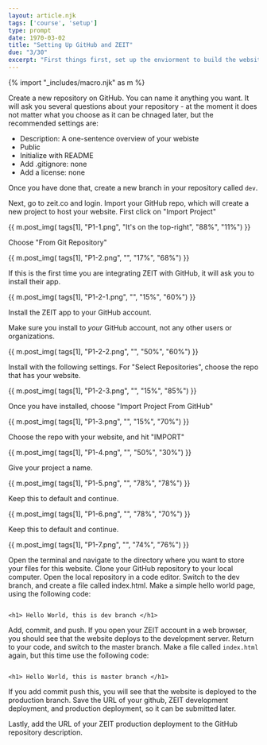 ```yaml
---
layout: article.njk
tags: ['course', 'setup']
type: prompt
date: 1970-03-02
title: "Setting Up GitHub and ZEIT"
due: "3/30"
excerpt: "First things first, set up the enviorment to build the website"
---
```

{% import "_includes/macro.njk" as m %}
<section>

Create a new repository on GitHub. You can name it anything you want. It will ask you several questions about your repository - at the moment it does not matter what you choose as it 
can be chnaged later, but the recommended settings are:

- Description: A one-sentence overview of your webiste
- Public
- Initialize with README
- Add .gitignore: none
- Add a license: none

Once you have done that, create a new branch in your repository called `dev`.

Next, go to zeit.co and login. Import your GitHub repo, which will create a new project to host your website.
First click on "Import Project" 

{{ m.post_img( tags[1], "P1-1.png", "It's on the top-right", "88%", "11%") }}

Choose "From Git Repository"

{{ m.post_img( tags[1], "P1-2.png", "", "17%", "68%") }}

If this is the first time you are integrating ZEIT with GitHub, it will ask you to install their app.

{{ m.post_img( tags[1], "P1-2-1.png", "", "15%", "60%") }}

Install the ZEIT app to your GitHub account.

<div class="warning">
<div></div>
<p>
Make sure you install to <i>your</i> GitHub account, not any other users or organizations.
</p>
</div>

{{ m.post_img( tags[1], "P1-2-2.png", "", "50%", "60%") }}

Install with the following settings. For "Select Repositories", choose the repo that has your website.

{{ m.post_img( tags[1], "P1-2-3.png", "", "15%", "85%") }}

Once you have installed, choose "Import Project From GitHub"

{{ m.post_img( tags[1], "P1-3.png", "", "15%", "70%") }}

Choose the repo with your website, and hit "IMPORT"

{{ m.post_img( tags[1], "P1-4.png", "", "50%", "30%") }}

<p id="test">
Give your project a name.
</p>

{{ m.post_img( tags[1], "P1-5.png", "", "78%", "78%") }}

Keep this to default and continue.

{{ m.post_img( tags[1], "P1-6.png", "", "78%", "70%") }}

Keep this to default and continue.

{{ m.post_img( tags[1], "P1-7.png", "", "74%", "76%") }}

Open the terminal and navigate to the directory where you want to store your files for this website. 
Clone your GitHub repository to your local computer.
Open the local repository in a code editor. Switch to the dev branch, and create a file called <span>index.html</span>. 
Make a simple hello world page, using the following code:

```

<h1> Hello World, this is dev branch </h1>

```

Add, commit, and push. If you open your ZEIT account in a web browser, you should see that the website deploys to the development server.
Return to your code, and switch to the master branch. Make a file called `index.html` again, 
but this time use the following code:


```

<h1> Hello World, this is master branch </h1>

```

If you add commit push this, you will see that the website is deployed to the production branch. 
Save the URL of your github, ZEIT development deployment, and production deployment, so it can be submitted later.

Lastly, add the URL of your ZEIT production deployment to the GitHub repository description.

</section>
